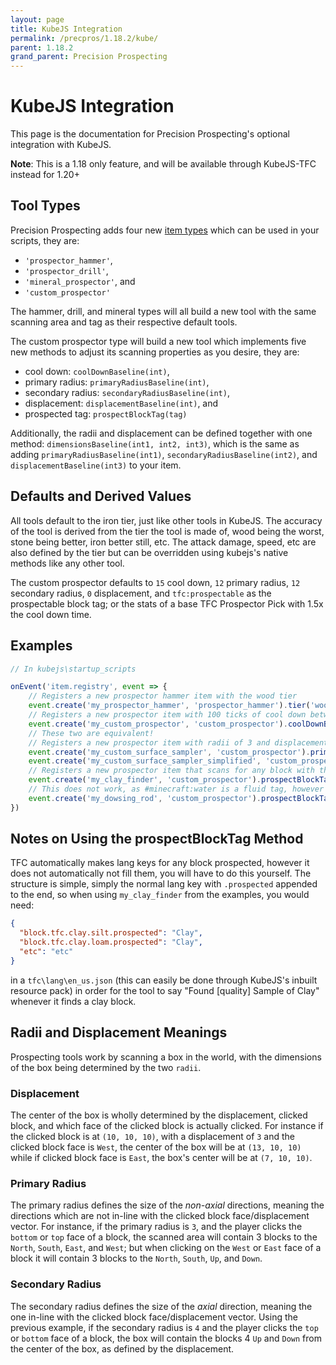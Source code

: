 ```yaml
---
layout: page
title: KubeJS Integration
permalink: /precpros/1.18.2/kube/
parent: 1.18.2
grand_parent: Precision Prospecting
---
```


# KubeJS Integration

This page is the documentation for Precision Prospecting's optional integration with KubeJS.

**Note**: This is a 1.18 only feature, and will be available through KubeJS-TFC instead for 1.20+

## Tool Types
Precision Prospecting adds four new [item types](https://mods.latvian.dev/link/9#bkmrk-valid-item-types%3A) which can be used in your scripts, they are:
- `'prospector_hammer'`,
- `'prospector_drill'`, 
- `'mineral_prospector'`, and
- `'custom_prospector'`

The hammer, drill, and mineral types will all build a new tool with the same scanning area and tag as their respective default tools.

The custom prospector type will build a new tool which implements five new methods to adjust its scanning properties as you desire, they are:
- cool down: `coolDownBaseline(int)`,
- primary radius: `primaryRadiusBaseline(int)`,
- secondary radius: `secondaryRadiusBaseline(int)`,
- displacement: `displacementBaseline(int)`, and
- prospected tag: `prospectBlockTag(tag)`

Additionally, the radii and displacement can be defined together with one method: `dimensionsBaseline(int1, int2, int3)`, which is the same as adding `primaryRadiusBaseline(int1)`, `secondaryRadiusBaseline(int2)`, and `displacementBaseline(int3)` to your item.

## Defaults and Derived Values
All tools default to the iron tier, just like other tools in KubeJS. The accuracy of the tool is derived from the tier the tool is made of, wood being the worst, stone being better, iron better still, etc. The attack damage, speed, etc are also defined by the tier but can be overridden using kubejs's native methods like any other tool.

The custom prospector defaults to `15` cool down, `12` primary radius, `12` secondary radius, `0` displacement, and `tfc:prospectable` as the prospectable block tag; or the stats of a base TFC Prospector Pick with 1.5x the cool down time.

## Examples
``` javascript
// In kubejs\startup_scripts

onEvent('item.registry', event => {
	// Registers a new prospector hammer item with the wood tier
	event.create('my_prospector_hammer', 'prospector_hammer').tier('wood')
	// Registers a new prospector item with 100 ticks of cool down between uses and a primary radius of 3 blocks (7 wide total)
	event.create('my_custom_prospector', 'custom_prospector').coolDownBaseline(100).primaryRadiusBaseline(3)
	// These two are equivalent!
	// Registers a new prospector item with radii of 3 and displacement of 5
	event.create('my_custom_surface_sampler', 'custom_prospector').primaryRadiusBaseline(3).secondaryRadiusBaseline(3).displacementBaseline(5)
	event.create('my_custom_surface_sampler_simplified', 'custom_prospector').dimensionsBaseline(3, 3, 5)
	// Registers a new prospector item that scans for any block with the #tfc:clay tag (Silt/Loam/etc. Clay Dirt/Grass)
	event.create('my_clay_finder', 'custom_prospector').prospectBlockTag('tfc:clay')
	// This does not work, as #minecraft:water is a fluid tag, however add #minecraft:water as a block tag and it will work
	event.create('my_dowsing_rod', 'custom_prospector').prospectBlockTag('minecraft:water')
})
```

## Notes on Using the prospectBlockTag Method
TFC automatically makes lang keys for any block prospected, however it does not automatically not fill them, you will have to do this yourself. The structure is simple, simply the normal lang key with `.prospected` appended to the end, so when using `my_clay_finder` from the examples, you would need:
```json
{
  "block.tfc.clay.silt.prospected": "Clay",
  "block.tfc.clay.loam.prospected": "Clay",
  "etc": "etc"
}
```
in a `tfc\lang\en_us.json` (this can easily be done through KubeJS's inbuilt resource pack) in order for the tool to say "Found [quality] Sample of Clay" whenever it finds a clay block.

## Radii and Displacement Meanings
Prospecting tools work by scanning a box in the world, with the dimensions of the box being determined by the two `radii`.

### Displacement
The center of the box is wholly determined by the displacement, clicked block, and which face of the clicked block is actually clicked. For instance if the clicked block is at `(10, 10, 10)`, with a displacement of `3` and the clicked block face is `West`, the center of the box will be at `(13, 10, 10)` while if clicked block face is `East`, the box's center will be at `(7, 10, 10)`.

### Primary Radius
The primary radius defines the size of the *non-axial* directions, meaning the directions which are not in-line with the clicked block face/displacement vector. For instance, if the primary radius is `3`, and the player clicks the `bottom` or `top` face of a block, the scanned area will contain 3 blocks to the `North`, `South`, `East`, and `West`; but when clicking on the `West` or `East` face of a block it will contain 3 blocks to the `North`, `South`, `Up`, and `Down`.

### Secondary Radius
The secondary radius defines the size of the *axial* direction, meaning the one in-line with the clicked block face/displacement vector. Using the previous example, if the secondary radius is `4` and the player clicks the `top` or `bottom` face of a block, the box will contain the blocks 4 `Up` and `Down` from the center of the box, as defined by the displacement.